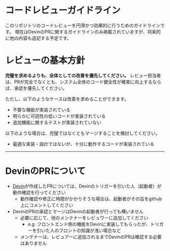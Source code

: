 # コードレビューガイドライン

このリポジトリのコードレビューを円滑かつ効果的に行うためのガイドラインです。
現在はDevinのPRに関するガイドラインのみ掲載されていますが、将来的に他の内容も追記する予定です。


# レビューの基本方針
**完璧を求めるよりも、全体としての改善を優先してください。**
レビュー担当者は、PRが完全でなくとも、システム全体のコード健全性が確実に向上するならば、承認を優先してください。

ただし、以下のようなケースは改善を求めることができます。
* 不要な機能が実装されている
* 明らかに可読性の低いコードが実装されている
* 追加機能に関するテストが実装されていない

以下のような場合は、完璧ではなくともマージすることを検討してください。
* 最適な実装・設計ではないが、十分に動作するコードが実装されている


---

# DevinのPRについて
* [Devin](https://devin.ai/)が作成したPRについては、Devinのトリガーを引いた人（起動者）が動作確認を行ってください
    * 動作確認や修正に時間がかかりそうな場合は、起動者がその旨をgithub上にコメントしてください
* DevinのPRの承認とマージはDevinの起動者が行っても構いません
  * 必要に応じて、他のメンテナーをレビュワーに追加してください
    * e.g. フロントエンド側の機能をDevinに実装してもらったが、トリガーを引いた人のフロントの知識が浅い場合など
  * メンテナーは、レビュアーに追加されるまでDevinのPRは確認する必要はありません